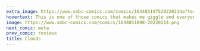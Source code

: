 ```yaml
---
extra_image: https://www.smbc-comics.com/comics/164485197520220214after.png
hovertext: This is one of those comics that makes me giggle and everyone I show it to sad.
image: https://www.smbc-comics.com/comics/1644851898-20220214.png
next_comic: meta
prev_comic: reviews
title: Clouds
---
```


